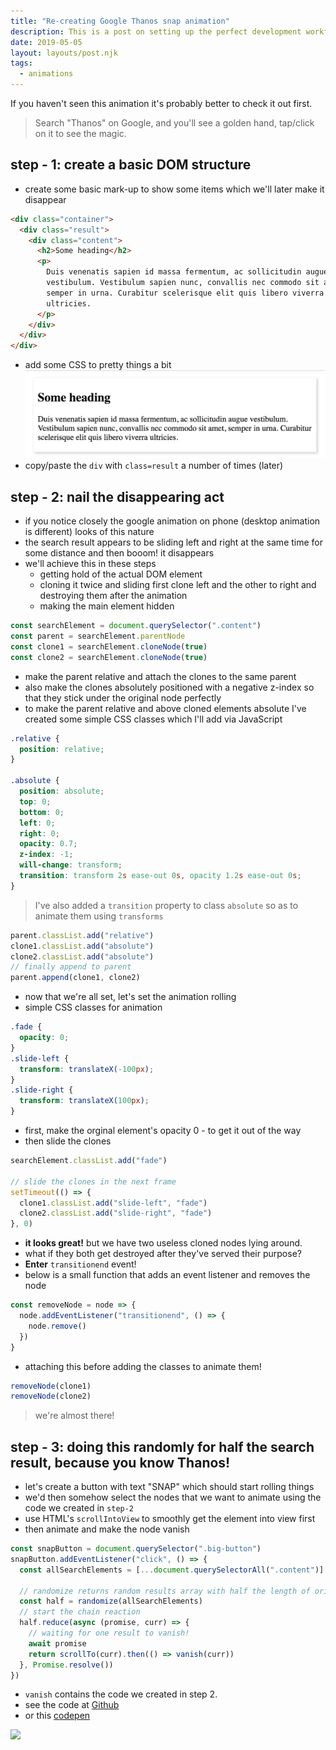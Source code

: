 ```yaml
---
title: "Re-creating Google Thanos snap animation"
description: This is a post on setting up the perfect development workflow
date: 2019-05-05
layout: layouts/post.njk
tags: 
  - animations
---
```


If you haven't seen this animation it's probably better to check it out first.

> Search "Thanos" on Google, and you'll see a golden hand, tap/click on it to see the magic.

## step - 1: create a basic DOM structure

- create some basic mark-up to show some items which we'll later make it disappear

```html
<div class="container">
  <div class="result">
    <div class="content">
      <h2>Some heading</h2>
      <p>
        Duis venenatis sapien id massa fermentum, ac sollicitudin augue
        vestibulum. Vestibulum sapien nunc, convallis nec commodo sit amet,
        semper in urna. Curabitur scelerisque elit quis libero viverra
        ultricies.
      </p>
    </div>
  </div>
</div>
```

- add some CSS to pretty things a bit ![](./search-item.png)
- copy/paste the `div` with `class=result` a number of times (later)

## step - 2: nail the disappearing act

- if you notice closely the google animation on phone (desktop animation is different) looks of this nature
- the search result appears to be sliding left and right at the same time for some distance and then booom! it disappears
- we'll achieve this in these steps
  - getting hold of the actual DOM element
  - cloning it twice and sliding first clone left and the other to right and destroying them after the animation
  - making the main element hidden

```js
const searchElement = document.querySelector(".content")
const parent = searchElement.parentNode
const clone1 = searchElement.cloneNode(true)
const clone2 = searchElement.cloneNode(true)
```

- make the parent relative and attach the clones to the same parent
- also make the clones absolutely positioned with a negative z-index so that they stick under the original node perfectly
- to make the parent relative and above cloned elements absolute I've created some simple CSS classes which I'll add via JavaScript

```css
.relative {
  position: relative;
}

.absolute {
  position: absolute;
  top: 0;
  bottom: 0;
  left: 0;
  right: 0;
  opacity: 0.7;
  z-index: -1;
  will-change: transform;
  transition: transform 2s ease-out 0s, opacity 1.2s ease-out 0s;
}
```

> I've also added a `transition` property to class `absolute` so as to animate them using `transforms`

```js
parent.classList.add("relative")
clone1.classList.add("absolute")
clone2.classList.add("absolute")
// finally append to parent
parent.append(clone1, clone2)
```

- now that we're all set, let's set the animation rolling
- simple CSS classes for animation

```css
.fade {
  opacity: 0;
}
.slide-left {
  transform: translateX(-100px);
}
.slide-right {
  transform: translateX(100px);
}
```

- first, make the orginal element's opacity 0 - to get it out of the way
- then slide the clones

```js
searchElement.classList.add("fade")

// slide the clones in the next frame
setTimeout(() => {
  clone1.classList.add("slide-left", "fade")
  clone2.classList.add("slide-right", "fade")
}, 0)
```

- **it looks great!** but we have two useless cloned nodes lying around.
- what if they both get destroyed after they've served their purpose?
- **Enter** `transitionend` event!
- below is a small function that adds an event listener and removes the node

```js
const removeNode = node => {
  node.addEventListener("transitionend", () => {
    node.remove()
  })
}
```

- attaching this before adding the classes to animate them!

```js
removeNode(clone1)
removeNode(clone2)
```

> we're almost there!

## step - 3: doing this randomly for half the search result, because you know Thanos!

- let's create a button with text "SNAP" which should start rolling things
- we'd then somehow select the nodes that we want to animate using the code we created in `step-2`
- use HTML's `scrollIntoView` to smoothly get the element into view first
- then animate and make the node vanish

```js
const snapButton = document.querySelector(".big-button")
snapButton.addEventListener("click", () => {
  const allSearchElements = [...document.querySelectorAll(".content")]

  // randomize returns random results array with half the length of original one
  const half = randomize(allSearchElements)
  // start the chain reaction
  half.reduce(async (promise, curr) => {
    // waiting for one result to vanish!
    await promise
    return scrollTo(curr).then(() => vanish(curr))
  }, Promise.resolve())
})
```

- `vanish` contains the code we created in step 2.
- see the code at [Github](https://github.com/ankeetmaini/css-challenges/tree/master/src/thanos-snap)
- or this [codepen](https://codepen.io/ankeetmaini/pen/QRLXEK)

![](./thanos.gif)